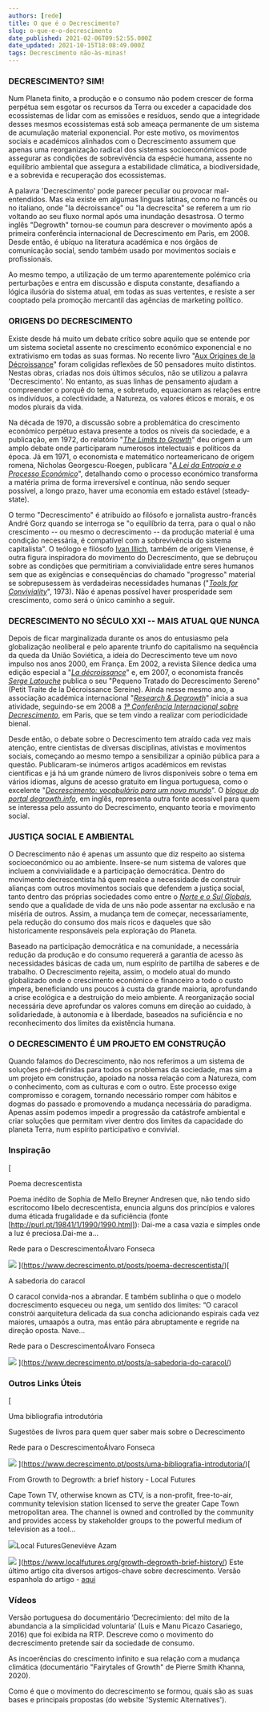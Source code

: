 ```yaml
---
authors: [rede]
title: O que é o Decrescimento?
slug: o-que-e-o-decrescimento
date_published: 2021-02-06T09:52:55.000Z
date_updated: 2021-10-15T18:08:49.000Z
tags: Decrescimento não-às-minas!
---
```

### DECRESCIMENTO? SIM!

Num Planeta finito, a produção e o consumo não podem crescer de forma perpétua sem esgotar os recursos da Terra ou exceder a capacidade dos ecossistemas de lidar com as emissões e resíduos, sendo que a integridade desses mesmos ecossistemas está sob ameaça permanente de um sistema de acumulação material exponencial. Por este motivo, os movimentos sociais e académicos alinhados com o Decrescimento assumem que apenas uma reorganização radical dos sistemas socioeconómicos pode assegurar as condições de sobrevivência da espécie humana, assente no equilíbrio ambiental que assegura a estabilidade climática, a biodiversidade, e a sobrevida e recuperação dos ecossistemas.

A palavra 'Decrescimento' pode parecer peculiar ou provocar mal-entendidos. Mas ela existe em algumas línguas latinas, como no francês ou no italiano, onde "la décroissance" ou "la decrescita" se referem a um rio voltando ao seu fluxo normal após uma inundação desastrosa. O termo inglês "Degrowth" tornou-se coumun para descrever o movimento após a primeira conferência internacional de Decrescimento em Paris, em 2008. Desde então, é ubíquo na literatura académica e nos órgãos de comunicação social, sendo também usado por movimentos sociais e profissionais.

Ao mesmo tempo, a utilização de um termo aparentemente polémico cria perturbações e entra em discussão e disputa constante, desafiando a lógica ilusória do sistema atual, em todas as suas vertentes, e resiste a ser cooptado pela promoção mercantil das agências de marketing político.

### ORIGENS DO DECRESCIMENTO

Existe desde há muito um debate crítico sobre aquilo que se entende por um sistema societal assente no crescimento económico exponencial e no extrativismo em todas as suas formas. No recente livro "[Aux Origines de la Décroissance](https://www.lechappee.org/collections/le-pas-de-cote/aux-origines-de-la-decroissance)" foram coligidas reflexões de 50 pensadores muito distintos. Nestas obras, criadas nos dois últimos séculos, não se utilizou a palavra 'Decrescimento'. No entanto, as suas linhas de pensamento ajudam a compreender o porquê do tema, e sobretudo, equacionam as relações entre os indivíduos, a colectividade, a Natureza, os valores éticos e morais, e os modos plurais da vida.

Na década de 1970, a discussão sobre a problemática do crescimento económico perpétuo estava presente a todos os níveis da sociedade, e a publicação, em 1972, do relatório "[*The Limits to Growth*](https://clubofrome.org/publication/the-limits-to-growth/)" deu origem a um amplo debate onde participaram numerosos intelectuais e políticos da época. Já em 1971, o economista e matemático norteamericano de origem romena, Nicholas Georgescu-Roegen, publicara "[*A Lei da Entropia e o Processo Económico*](https://en.wikipedia.org/wiki/Nicholas_Georgescu-Roegen%23Magnum_opus_on_The_Entropy_Law_and_the_Economic_Process)", detalhando como o processo económico transforma a matéria prima de forma irreversível e contínua, não sendo sequer possível, a longo prazo, haver uma economia em estado estável (steady-state).

O termo "Decrescimento" é atribuído ao filósofo e jornalista austro-francês André Gorz quando se interroga se "o equilíbrio da terra, para o qual o não crescimento -- ou mesmo o decrescimento -- da produção material é uma condição necessária, é compatível com a sobrevivência do sistema capitalista". O teólogo e filósofo [Ivan Illich](https://en.wikipedia.org/wiki/Ivan_Illich), também de origem Vienense, é outra figura inspiradora do movimento do Decrescimento, que se debruçou sobre as condições que permitiriam a convivialidade entre seres humanos sem que as exigências e consequências do chamado "progresso" material se sobrepusessem às verdadeiras necessidades humanas ("[*Tools for Conviviality*](https://en.wikipedia.org/wiki/Tools_for_Conviviality)", 1973). Não é apenas possível haver prosperidade sem crescimento, como será o único caminho a seguir.

### DECRESCIMENTO NO SÉCULO XXI -- MAIS ATUAL QUE NUNCA

Depois de ficar marginalizada durante os anos do entusiasmo pela globalização neoliberal e pelo aparente triunfo do capitalismo na sequência da queda da União Soviética, a ideia do Decrescimento teve um novo impulso nos anos 2000, em França. Em 2002, a revista Silence dedica uma edição especial a "[*La décroissance*](https://www.revuesilence.net/numeros/280-La-decroissance/)" e, em 2007, o economista francês [*Serge Latouche*](https://www.cidac.pt/index.php/o-que-fazemos/centro-de-recursos/documentacao/dossies-de-informacao/decrescimento-uma-proposta-polemica/) publica o seu "Pequeno Tratado do Decrescimento Sereno" (Petit Traite de la Décroissance Sereine). Ainda nesse mesmo ano, a associação académica internacional "[*Research & Degrowth*](https://degrowth.org/)" inicia a sua atividade, seguindo-se em 2008 a [*1ª Conferência Internacional sobre Decrescimento*](https://www.degrowth.info/en/conferences/paris-2008/), em Paris, que se tem vindo a realizar com periodicidade bienal.

Desde então, o debate sobre o Decrescimento tem atraído cada vez mais atenção, entre cientistas de diversas disciplinas, ativistas e movimentos sociais, começando ao mesmo tempo a sensibilizar a opinião pública para a questão. Publicaram-se inúmeros artigos académicos em revistas científicas e já há um grande número de livros disponíveis sobre o tema em vários idiomas, alguns de acesso gratuito em língua portuguesa, como o excelente "[*Decrescimento: vocabulário para um novo mundo*](https://vocabulary.degrowth.org/)". O [*blogue do portal degrowth.info*](https://www.degrowth.info/en/blog/), em inglês, representa outra fonte acessível para quem se interessa pelo assunto do Decrescimento, enquanto teoria e movimento social.

### JUSTIÇA SOCIAL E AMBIENTAL

O Decrescimento não é apenas um assunto que diz respeito ao sistema socioeconómico ou ao ambiente. Insere-se num sistema de valores que incluem a convivialidade e a participação democrática. Dentro do movimento decrescentista há quem realce a necessidade de construir alianças com outros movimentos sociais que defendem a justiça social, tanto dentro das próprias sociedades como entre o *[Norte e o Sul Globais](https://www.ces.uc.pt/observatorios/crisalt/index.php?id=6522&amp;id_lingua=1&amp;pag=7851),* sendo que a qualidade de vida de uns não pode assentar na exclusão e na miséria de outros. Assim, a mudança tem de começar, necessariamente, pela redução do consumo dos mais ricos e daqueles que são historicamente responsáveis pela exploração do Planeta.

Baseado na participação democrática e na comunidade, a necessária redução da produção e do consumo requererá a garantia de acesso às necessidades básicas de cada um, num espírito de partilha de saberes e de trabalho. O Decrescimento rejeita, assim, o modelo atual do mundo globalizado onde o crescimento económico e financeiro a todo o custo impera, beneficiando uns poucos à custa da grande maioria, aprofundando a crise ecológica e a destruição do meio ambiente. A reorganização social necessária deve aprofundar os valores comuns em direção ao cuidado, à solidariedade, à autonomia e à liberdade, baseados na suficiência e no reconhecimento dos limites da existência humana.

### O DECRESCIMENTO É UM PROJETO EM CONSTRUÇÃO

Quando falamos do Decrescimento, não nos referimos a um sistema de soluções pré-definidas para todos os problemas da sociedade, mas sim a um projeto em construção, apoiado na nossa relação com a Natureza, com o conhecimento, com as culturas e com o outro. Este processo exige compromisso e coragem, tornando necessário romper com hábitos e dogmas do passado e promovendo a mudança necessária do paradigma. Apenas assim podemos impedir a progressão da catástrofe ambiental e criar soluções que permitam viver dentro dos limites da capacidade do planeta Terra, num espírito participativo e convivial.

### Inspiração
[

Poema decrescentista

Poema inédito de Sophia de Mello Breyner Andresen que, não tendo sido escritocomo libelo decrescentista, enuncia alguns dos princípios e valores duma éticada frugalidade e da suficiência (fonte [http://purl.pt/19841/1/1990/1990.html]): Dai-me a casa vazia e simples onde a luz é preciosa.Dai-me a…

Rede para o DescrescimentoÁlvaro Fonseca

![](https://cms.decrescimento.pt/content/images/2021/04/Sophia_jovem.png)
](https://www.decrescimento.pt/posts/poema-decrescentista/)[

A sabedoria do caracol

O caracol convida-nos a abrandar. E também sublinha o que o modelo docrescimento esqueceu ou nega, um sentido dos limites: “O caracol constrói aarquitetura delicada da sua concha adicionando espirais cada vez maiores, umaapós a outra, mas então pára abruptamente e regride na direção oposta. Nave…

Rede para o DescrescimentoÁlvaro Fonseca

![](https://cms.decrescimento.pt/content/images/2021/05/Caracol_site1.jpg)
](https://www.decrescimento.pt/posts/a-sabedoria-do-caracol/)
### Outros Links Úteis
[

Uma bibliografia introdutória

Sugestões de livros para quem quer saber mais sobre o Decrescimento

Rede para o DescrescimentoÁlvaro Fonseca

![](https://images.unsplash.com/photo-1476275466078-4007374efbbe?crop&#x3D;entropy&amp;amp;cs&#x3D;tinysrgb&amp;amp;fit&#x3D;max&amp;amp;fm&#x3D;jpg&amp;amp;ixid&#x3D;MXwxMTc3M3wwfDF8c2VhcmNofDE4fHxib29rfGVufDB8fHw&amp;amp;ixlib&#x3D;rb-1.2.1&amp;amp;q&#x3D;80&amp;amp;w&#x3D;2000)
](https://www.decrescimento.pt/posts/uma-bibliografia-introdutoria/)[

From Growth to Degrowth: a brief history - Local Futures

<p>Cape Town TV, otherwise known as CTV, is a non-profit, free-to-air, community television station licensed to serve the greater Cape Town metropolitan area. The channel is owned and controlled by the community and provides access by stakeholder groups to the powerful medium of television as a tool…

![](https://www.localfutures.org/wp-content/uploads/cropped-localfutures-192x192.jpg)Local FuturesGeneviève Azam

![](https://www.localfutures.org/wp-content/uploads/degrowth-poster-1.jpg)
](https://www.localfutures.org/growth-degrowth-brief-history/)
Este último artigo cita diversos artigos-chave sobre decrescimento. Versão espanhola do artigo - [aqui](https://systemicalternatives.org/2017/03/15/decrecimiento/)

### Vídeos‌

Versão portuguesa do documentário ‘Decrecimiento: del mito de la abundancia a la simplicidad voluntaria’ (Luís e Manu Picazo Casariego, 2016) que foi exibida na RTP. Descreve como o movimento do decrescimento pretende sair da sociedade de consumo.

‌As incoerências do crescimento infinito e sua relação com a mudança climática (documentário "Fairytales of Growth" de Pierre Smith Khanna, 2020).

Como é que o movimento do decrescimento se formou, quais são as suas bases e principais propostas (do website 'Systemic Alternatives').
